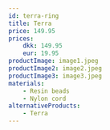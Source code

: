 ```yaml
---
id: terra-ring
title: Terra
price: 149.95
prices:
    dkk: 149.95
    eur: 19.95
productImage: image1.jpeg
productImage2: image2.jpeg
productImage3: image3.jpeg
materials:
    - Resin beads
    - Nylon cord
alternativeProducts:
    - Terra
---
```

